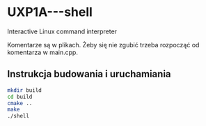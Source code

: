 # UXP1A---shell
Interactive Linux command interpreter

Komentarze są w plikach. Żeby się nie zgubić trzeba rozpocząć od komentarza w main.cpp.

## Instrukcja budowania i uruchamiania
```bash
mkdir build
cd build
cmake ..
make
./shell
```
